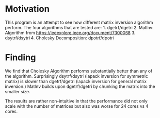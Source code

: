 # Motivation
This program is an attempt to see how different matrix inversion algorithm perform. The four algorithms that are tested are:
    1. dgetrf/dgetri
    2. MatInv: Algorithm from https://ieeexplore.ieee.org/document/7300068
    3. dsytrf/dsytri
    4. Cholesky Decomposition: dpotrf/dpotri

# Finding
We find that Cholesky Algorithm performs substantially better than any of the algorithm. Surprisingly dsytrf/dsytri (lapack inversion for symmetric matrix) is slower than dgetrf/dgetri (lapack inversion for general matrix inversion.) MatInv builds upon dgetrf/dgetri by chunking the matrix into the smaller size. 

The results are rather non-intuitive in that the performance did not only scale with the number of matrices but also was worse for 24 cores vs 4 cores.